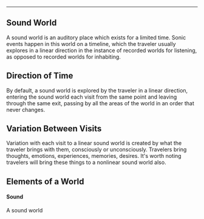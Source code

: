 ----
## Sound World
A sound world is an auditory place which exists for a limited time. Sonic events happen in this world on a timeline, which the traveler usually explores in a linear direction in the instance of recorded worlds for listening, as opposed to recorded worlds for inhabiting.

## Direction of Time
By default, a sound world is explored by the traveler in a linear direction, entering the sound world each visit from the same point and leaving through the same exit, passing by all the areas of the world in an order that never changes.

## Variation Between Visits
Variation with each visit to a linear sound world is created by what the traveler brings with them, consciously or unconsciously. Travelers bring thoughts, emotions, experiences, memories, desires. It's worth noting travelers will bring these things to a nonlinear sound world also.

## Elements of a World
#### Sound
A sound world

